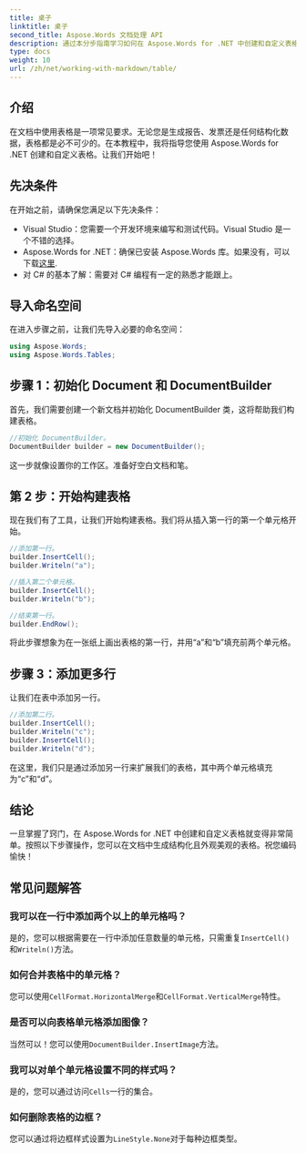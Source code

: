```yaml
---
title: 桌子
linktitle: 桌子
second_title: Aspose.Words 文档处理 API
description: 通过本分步指南学习如何在 Aspose.Words for .NET 中创建和自定义表格。非常适合生成结构化且具有视觉吸引力的文档。
type: docs
weight: 10
url: /zh/net/working-with-markdown/table/
---
```

## 介绍

在文档中使用表格是一项常见要求。无论您是生成报告、发票还是任何结构化数据，表格都是必不可少的。在本教程中，我将指导您使用 Aspose.Words for .NET 创建和自定义表格。让我们开始吧！

## 先决条件

在开始之前，请确保您满足以下先决条件：

- Visual Studio：您需要一个开发环境来编写和测试代码。Visual Studio 是一个不错的选择。
-  Aspose.Words for .NET：确保已安装 Aspose.Words 库。如果没有，可以下载[这里](https://releases.aspose.com/words/net/).
- 对 C# 的基本了解：需要对 C# 编程有一定的熟悉才能跟上。

## 导入命名空间

在进入步骤之前，让我们先导入必要的命名空间：

```csharp
using Aspose.Words;
using Aspose.Words.Tables;
```

## 步骤 1：初始化 Document 和 DocumentBuilder

首先，我们需要创建一个新文档并初始化 DocumentBuilder 类，这将帮助我们构建表格。

```csharp
//初始化 DocumentBuilder。
DocumentBuilder builder = new DocumentBuilder();
```

这一步就像设置你的工作区。准备好空白文档和笔。

## 第 2 步：开始构建表格

现在我们有了工具，让我们开始构建表格。我们将从插入第一行的第一个单元格开始。

```csharp
//添加第一行。
builder.InsertCell();
builder.Writeln("a");

//插入第二个单元格。
builder.InsertCell();
builder.Writeln("b");

//结束第一行。
builder.EndRow();
```

将此步骤想象为在一张纸上画出表格的第一行，并用“a”和“b”填充前两个单元格。

## 步骤 3：添加更多行

让我们在表中添加另一行。

```csharp
//添加第二行。
builder.InsertCell();
builder.Writeln("c");
builder.InsertCell();
builder.Writeln("d");
```

在这里，我们只是通过添加另一行来扩展我们的表格，其中两个单元格填充为“c”和“d”。

## 结论

一旦掌握了窍门，在 Aspose.Words for .NET 中创建和自定义表格就变得非常简单。按照以下步骤操作，您可以在文档中生成结构化且外观美观的表格。祝您编码愉快！

## 常见问题解答

### 我可以在一行中添加两个以上的单元格吗？
是的，您可以根据需要在一行中添加任意数量的单元格，只需重复`InsertCell()`和`Writeln()`方法。

### 如何合并表格中的单元格？
您可以使用`CellFormat.HorizontalMerge`和`CellFormat.VerticalMerge`特性。

### 是否可以向表格单元格添加图像？
当然可以！您可以使用`DocumentBuilder.InsertImage`方法。

### 我可以对单个单元格设置不同的样式吗？
是的，您可以通过访问`Cells`一行的集合。

### 如何删除表格的边框？
您可以通过将边框样式设置为`LineStyle.None`对于每种边框类型。